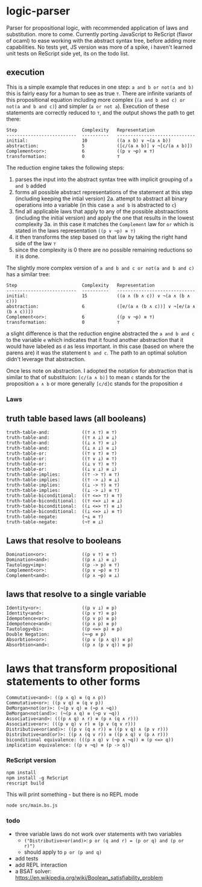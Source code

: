# logic-parser
Parser for propositional logic, with recommended application of laws and substitution. more to come. Currently
porting JavaScript to ReScript (flavor of ocaml) to ease working with the abstract syntax tree, before adding
more capabilities.  No tests yet, JS version was more of a spike, i haven't learned unit tests on ReScript side yet,
its on the todo list.


## execution
This is a simple example that reduces in one step: `a and b or not(a and b)` this is fairly easy for a human to see 
as true `⊤`.  There are infinite variants of this propositional equation including more complex 
(`(a and b and c) or not(a and b and c)`) and simpler (`a or not a`).  Execution of these statements are correctly 
reduced to `⊤`, and the output shows the path to get there:
```
Step                        Complexity   Representation
--------------------------  ----------   -----------------------------
initial:                    10           ((a ∧ b) ∨ ¬(a ∧ b))
abstraction:                5            ([c/(a ∧ b)] ∨ ¬[c/(a ∧ b)])
Complement<or>:             6            ((p ∨ ¬p) ≡ ⊤)
transformation:             0            ⊤
```
The reduction engine takes the following steps:
1. parses the input into the abstract syntax tree with implicit grouping of `a and b` added
2. forms all possible abstract representations of the statement at this step (including keeping the intial version)
2a. attempt to abstract all binary operations into a variable (in this case `a and b` is abstracted to `c`)
3. find all applicable laws that apply to any of the possible abstraactions (including the initial version) 
     and apply the one that results in the lowest complexity
3a. in this case it matches the `Complement` law for `or` which is stated in the laws representation `((p ∨ ¬p) ≡ ⊤)`
4. it then transforms the step based on that law by taking the right hand side of the law  `⊤` 
5. since the complexity is 0 there are no possible remaining reductions so it is done.

The slightly more complex version of `a and b and c or not(a and b and c)` has a similar tree:
```
Step                        Complexity   Representation
--------------------------  ----------   -----------------------------
initial:                    15           ((a ∧ (b ∧ c)) ∨ ¬(a ∧ (b ∧ c)))
abstraction:                6            ([e/(a ∧ (b ∧ c))] ∨ ¬[e/(a ∧ (b ∧ c))])
Complement<or>:             6            ((p ∨ ¬p) ≡ ⊤)
transformation:             0            ⊤
```
a slight difference is that the reduction engine abstracted the `a and b and c` to the variable `e` which indicates
that it found another abstraction that it would have labeled as `d`  as less important.  in this case 
(based on where the parens are) it was the statement `b and c`. The path to an optimal solution didn't leverage 
that abstraction.

Once less note on abstraction.  I adopted the notation for abstraction that is similar to that of substituion:
`[c/(a ∧ b)]` to mean `c` stands for the proposition `a ∧ b` or more generally `[c/d]`c stands for the proposition `d`

### Laws
## truth table based laws (all booleans)
```
truth-table-and:            ((⊤ ∧ ⊤) ≡ ⊤)
truth-table-and:            ((⊤ ∧ ⊥) ≡ ⊥)
truth-table-and:            ((⊥ ∧ ⊤) ≡ ⊥)
truth-table-and:            ((⊥ ∧ ⊥) ≡ ⊥)
truth-table-or:             ((⊤ ∨ ⊤) ≡ ⊤)
truth-table-or:             ((⊤ ∨ ⊥) ≡ ⊤)
truth-table-or:             ((⊥ ∨ ⊤) ≡ ⊤)
truth-table-or:             ((⊥ ∨ ⊥) ≡ ⊥)
truth-table-implies:        ((⊤ -> ⊤) ≡ ⊤)
truth-table-implies:        ((⊤ -> ⊥) ≡ ⊥)
truth-table-implies:        ((⊥ -> ⊤) ≡ ⊤)
truth-table-implies:        ((⊥ -> ⊥) ≡ ⊤)
truth-table-biconditional:  ((⊤ <=> ⊤) ≡ ⊤)
truth-table-biconditional:  ((⊤ <=> ⊥) ≡ ⊥)
truth-table-biconditional:  ((⊥ <=> ⊤) ≡ ⊥)
truth-table-biconditional:  ((⊥ <=> ⊥) ≡ ⊤)
truth-table-negate:         (¬⊥ ≡ ⊤)
truth-table-negate:         (¬⊤ ≡ ⊥)
```
## Laws that resolve to booleans
```
Domination<or>:             ((p ∨ ⊤) ≡ ⊤)
Domination<and>:            ((p ∧ ⊥) ≡ ⊥)
Tautology<imp>:             ((p -> p) ≡ ⊤)
Complement<or>:             ((p ∨ ¬p) ≡ ⊤)
Complement<and>:            ((p ∧ ¬p) ≡ ⊥)
```
## laws that resolve to a single variable
```
Identity<or>:               ((p ∨ ⊥) ≡ p)
Identity<and>:              ((p ∨ ⊤) ≡ p)
Idempotence<or>:            ((p ∨ p) ≡ p)
Idempotence<and>:           ((p ∧ p) ≡ p)
Tautology<bi>:              ((p <=> p) ≡ p)
Double Negation:            (¬¬p ≡ p)
Absorbtion<or>:             ((p ∨ (p ∧ q)) ≡ p)
Absorbtion<and>:            ((p ∧ (p ∨ q)) ≡ p)
```
# laws that transform propositional statements to other forms
```
Commutative<and>: ((p ∧ q) ≡ (q ∧ p))
Commutative<or>: ((p ∨ q) ≡ (q ∨ p))
DeMorgan<not(or)>: (¬(p ∨ q) ≡ (¬p ∧ ¬q))
DeMorgan<not(and)>: (¬(p ∧ q) ≡ (¬p ∨ ¬q))
Associative<and>: (((p ∧ q) ∧ r) ≡ (p ∧ (q ∧ r)))
Associative<or>: (((p ∨ q) ∨ r) ≡ (p ∨ (q ∨ r)))
Distributive<or(and)>: ((p ∨ (q ∧ r)) ≡ ((p ∨ q) ∧ (p ∨ r)))
Distributive<and(or)>: ((p ∧ (q ∨ r)) ≡ ((p ∧ q) ∨ (p ∧ r)))
biconditional equivalence: (((p ∧ q) ∨ (¬p ∧ ¬q)) ≡ (p <=> q))
implication equivalence: ((p ∨ ¬q) ≡ (p -> q))
```

### ReScript version
```
npm install
npm install -g ReScript
rescript build
```
This will print something - but there is no REPL mode
```
node src/main.bs.js
```

### todo
* three variable laws do not work over statements with two variables
  * `("Distributive<or(and)>`: `p or (q and r) = (p or q) and (p or r)")`
  * should apply to `p or (p and q)` 
* add tests
* add REPL interaction
* a BSAT solver: https://en.wikipedia.org/wiki/Boolean_satisfiability_problem